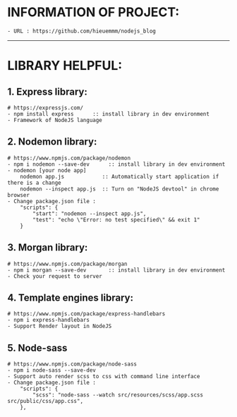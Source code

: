 # INFORMATION OF PROJECT: 
    - URL : https://github.com/hieuemmm/nodejs_blog

---
# LIBRARY HELPFUL:

## 1. Express library:
    # https://expressjs.com/
    - npm install express      :: install library in dev environment
    - Framework of NodeJS language
## 2. Nodemon library:
    # https://www.npmjs.com/package/nodemon
    - npm i nodemon --save-dev      :: install library in dev environment
    - nodemon [your node app] 
        nodemon app.js            :: Automatically start application if there is a change
        nodemon --inspect app.js  :: Turn on "NodeJS devtool" in chrome browser
    - Change package.json file :
        "scripts": {
            "start": "nodemon --inspect app.js",
            "test": "echo \"Error: no test specified\" && exit 1"
        }
## 3. Morgan library:
    # https://www.npmjs.com/package/morgan
    - npm i morgan --save-dev       :: install library in dev environment
    - Check your request to server
## 4. Template engines library:
    # https://www.npmjs.com/package/express-handlebars
    - npm i express-handlebars 
    - Support Render layout in NodeJS
## 5. Node-sass
    # https://www.npmjs.com/package/node-sass
    - npm i node-sass --save-dev
    - Support auto render scss to css with command line interface
    - Change package.json file :
        "scripts": {
            "scss": "node-sass --watch src/resources/scss/app.scss src/public/css/app.css",
        },